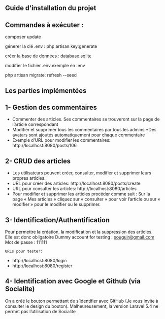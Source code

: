 ## Guide d'installation du projet

## Commandes à exécuter :
   
 
  <p>composer update</p>
  <p>génerer la clé .env :  php artisan key:generate</p>
  <p>créer la base de données : database.sqlite </p>
  <p>modifier le fichier .env.exemple en .env </p>
  <p>php artisan migrate: refresh --seed</p>
             
  ## Les parties implémentées
     
   1- Gestion des commentaires
   ------------------------------
  * Commenter des articles. Ses commentaires se trouveront sur la page de l’article correspondant
  * Modifier et supprimer tous les commentaires par tous les admins
  *Des avatars sont ajoutés automatiquement pour chaque commentaire
  * Exemple d'URL pour modifier les commentaires: http://localhost:8080/posts/106
 
   2- CRUD des articles
   ----------------------
   * Les utilisateurs peuvent créer, consulter, modifier et supprimer leurs propres articles.
   * URL pour créer des articles: http://localhost:8080/posts/create
   * URL pour consulter les articles: http://localhost:8080/articles
   * Pour modifier et supprimer les articles procéder comme suit :
   Sur la page « Mes articles » cliquez sur « consulter » pour voir l’article ou sur « modifier » pour le modifier ou le supprimer.
     
   3- Identification/Authentification
   ----------------------------------------------------------------------------------
   Pour permettre la création, la modification et la suppression des articles. Elle est donc obligatoire
      Dummy account for testing : 
      souguir@gmail.com
      Mot de passe : 111111

    URLs pour tester:
   * http://localhost:8080/login
   * http://localhost:8080/register
     
        
   4- Identification avec Google et Github (via Socialite)
   --------------------------------------------------------------
  On a créé le bouton permettant de s’identifier avec GitHub (Je vous invite à consulter le design du bouton). Malheureusement, la         version Laravel 5.4 ne permet pas l’utilisation de Socialite
